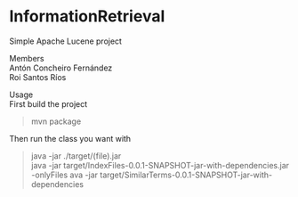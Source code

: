 # InformationRetrieval
Simple Apache Lucene project

Members\
Antón Concheiro Fernández\
Roi Santos Ríos

Usage\
First build the project
> mvn package

Then run the class you want with
> java -jar ./target/(file).jar\
> java -jar target/IndexFiles-0.0.1-SNAPSHOT-jar-with-dependencies.jar -onlyFiles
> ava -jar target/SimilarTerms-0.0.1-SNAPSHOT-jar-with-dependencies  

